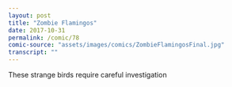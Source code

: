 ```yaml
---
layout: post
title: "Zombie Flamingos"
date: 2017-10-31
permalink: /comic/78
comic-source: "assets/images/comics/ZombieFlamingosFinal.jpg"
transcript: ""
---
```


These strange birds require careful investigation
